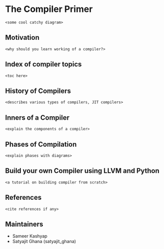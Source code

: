 # The Compiler Primer

`<some cool catchy diagram>`

## Motivation

`<why should you learn working of a compiler?>`

## Index of compiler topics

`<toc here>`

## History of Compilers

`<describes various types of compilers, JIT compilers>`

## Inners of a Compiler

`<explain the components of a compiler>`

## Phases of Compilation

`<explain phases with diagrams>`

## Build your own Compiler using LLVM and Python

`<a tutorial on building compiler from scratch>`

## References

`<cite references if any>`

## Maintainers

- Sameer Kashyap
- Satyajit Ghana (satyajit_ghana)
